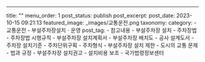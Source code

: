 ---
title: ""
menu_order: 1
post_status: publish
post_excerpt: 
post_date: 2023-10-15 09:21:13
featured_image: _images/교통운전.png
taxonomy:
    category:
        - 교통운전
        - 부설주차장설치ㆍ운영
    post_tag:
        -  참고내용
        -  부설주차장 설치
        -  주차장법
        -  주차장법 시행규칙
        -  부설주차장 설치계획서
        -  부설주차장 배치도
        -  공사 설계도서
        -  주차장 설치기준
        -  주차단위구획
        -  주차형식
        -  부설주차장 설치 제한
        -  도시의 교통 문제
        -  법과 규정
        -  부설주차장 설치권고
        -  설치비용 보조
        -  국가법령정보센터

